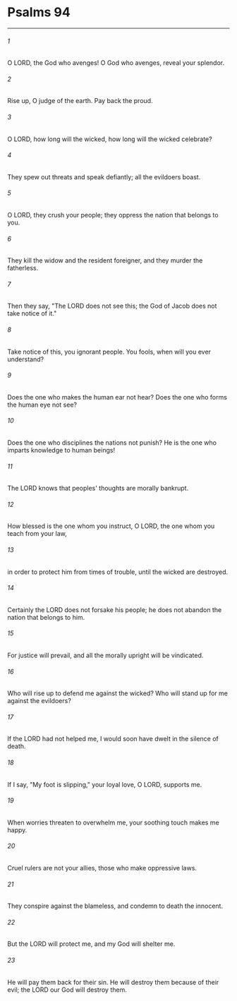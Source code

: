 # Psalms 94
***



###### 1 
O LORD, the God who avenges! O God who avenges, reveal your splendor. 

###### 2 
Rise up, O judge of the earth. Pay back the proud. 

###### 3 
O LORD, how long will the wicked, how long will the wicked celebrate? 

###### 4 
They spew out threats and speak defiantly; all the evildoers boast. 

###### 5 
O LORD, they crush your people; they oppress the nation that belongs to you. 

###### 6 
They kill the widow and the resident foreigner, and they murder the fatherless. 

###### 7 
Then they say, "The LORD does not see this; the God of Jacob does not take notice of it." 

###### 8 
Take notice of this, you ignorant people. You fools, when will you ever understand? 

###### 9 
Does the one who makes the human ear not hear? Does the one who forms the human eye not see? 

###### 10 
Does the one who disciplines the nations not punish? He is the one who imparts knowledge to human beings! 

###### 11 
The LORD knows that peoples' thoughts are morally bankrupt. 

###### 12 
How blessed is the one whom you instruct, O LORD, the one whom you teach from your law, 

###### 13 
in order to protect him from times of trouble, until the wicked are destroyed. 

###### 14 
Certainly the LORD does not forsake his people; he does not abandon the nation that belongs to him. 

###### 15 
For justice will prevail, and all the morally upright will be vindicated. 

###### 16 
Who will rise up to defend me against the wicked? Who will stand up for me against the evildoers? 

###### 17 
If the LORD had not helped me, I would soon have dwelt in the silence of death. 

###### 18 
If I say, "My foot is slipping," your loyal love, O LORD, supports me. 

###### 19 
When worries threaten to overwhelm me, your soothing touch makes me happy. 

###### 20 
Cruel rulers are not your allies, those who make oppressive laws. 

###### 21 
They conspire against the blameless, and condemn to death the innocent. 

###### 22 
But the LORD will protect me, and my God will shelter me. 

###### 23 
He will pay them back for their sin. He will destroy them because of their evil; the LORD our God will destroy them.
